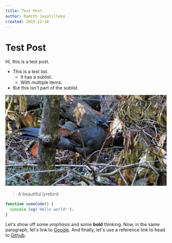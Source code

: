 ```yaml
---
title: Test Post
author: Ramith Jayatilleka
created: 2015-12-16
---
```


# Test Post

Hi, this is a test post.

- This is a test list.
  - It has a sublist.
  - With multiple items.
- But this isn't part of the sublist.

![An image.][0]

> A beautiful lyrebird.

```JavaScript
function someCode() {
  console.log('Hello world!');
}
```

Let's show off some *emphasis* and some **bold** thinking.
Now, in the same paragraph, let's link to [Google](https://google.com).
And finally, let's use a reference link to head to [Github][1].

[0]: lyrebird.jpg "By John Tann from Sydney, Australia (Superb Lyrebird) [CC BY 2.0 (http://creativecommons.org/licenses/by/2.0)], via Wikimedia Commons"
[1]: https://github.com

